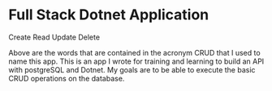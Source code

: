 # Full Stack Dotnet Application

Create
Read
Update
Delete

Above are the words that are contained in the acronym CRUD that I used to name this app.  This is an app I wrote for training and learning to build an API with postgreSQL and Dotnet.  My goals are to be able to execute the basic CRUD operations on the database.